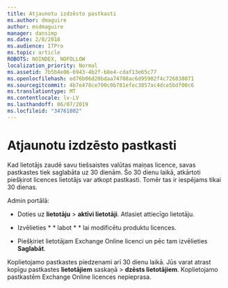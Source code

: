 ```yaml
---
title: Atjaunotu izdzēsto pastkasti
ms.author: dmaguire
author: msdmaguire
manager: dansimp
ms.date: 2/8/2018
ms.audience: ITPro
ms.topic: article
ROBOTS: NOINDEX, NOFOLLOW
localization_priority: Normal
ms.assetid: 7b5b4e06-6943-4b2f-b8e4-cdaf13e65c77
ms.openlocfilehash: ed76b06d20bdaa74708ac6d95902f4c726838071
ms.sourcegitcommit: 4b7e478ce700c0b781efec3857ac4dce5bdf00c6
ms.translationtype: MT
ms.contentlocale: lv-LV
ms.lasthandoff: 06/07/2019
ms.locfileid: "34761802"
---
```

# <a name="restore-a-deleted-mailbox"></a>Atjaunotu izdzēsto pastkasti

Kad lietotājs zaudē savu tiešsaistes valūtas maiņas licence, savas pastkastes tiek saglabāta uz 30 dienām. Šo 30 dienu laikā, atkārtoti piešķirot licences lietotājs var atkopt pastkasti. Tomēr tas ir iespējams tikai 30 dienas.
  
Admin portālā:
  
- Doties uz **lietotāju** \> **aktīvi lietotāji**. Atlasiet attiecīgo lietotāju.
    
- Izvēlieties * * labot * * lai modificētu produktu licences. 
    
- Piešķiriet lietotājam Exchange Online licenci un pēc tam izvēlieties **Saglabāt**.
    
Koplietojamo pastkastes piedzenami arī 30 dienu laikā. Jūs varat atrast kopīgu pastkastes **lietotājiem** saskaņā \> **dzēsts lietotājiem**. Koplietojamo pastkastēm Exchange Online licences nepieprasa.
  

